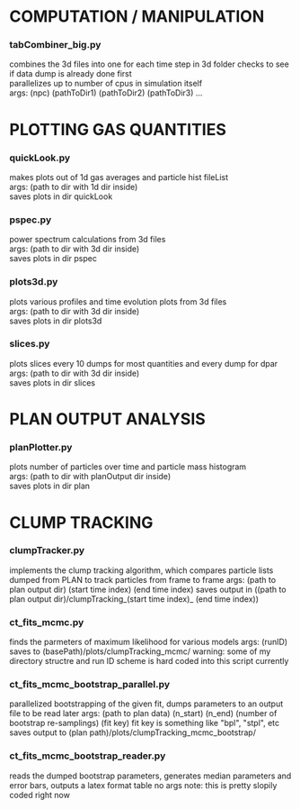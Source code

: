 # COMPUTATION / MANIPULATION  
### tabCombiner_big.py  
combines the 3d files into one for each time step in 3d folder
checks to see if data dump is already done first  
parallelizes up to number of cpus in simulation itself  
args: (npc) (pathToDir1) (pathToDir2) (pathToDir3) ...

# PLOTTING GAS QUANTITIES  
### quickLook.py  
makes plots out of 1d gas averages and particle hist fileList  
args: (path to dir with 1d dir inside)  
saves plots in dir quickLook  

### pspec.py  
power spectrum calculations from 3d files  
args: (path to dir with 3d dir inside)  
saves plots in dir pspec  

### plots3d.py  
plots various profiles and time evolution plots from 3d files  
args: (path to dir with 3d dir inside)  
saves plots in dir plots3d  

### slices.py  
plots slices every 10 dumps for most quantities and every dump for dpar  
args: (path to dir with 3d dir inside)  
saves plots in dir slices  

# PLAN OUTPUT ANALYSIS  
### planPlotter.py  
plots number of particles over time and particle mass histogram  
args: (path to dir with planOutput dir inside)  
saves plots in dir plan  

# CLUMP TRACKING
### clumpTracker.py 
implements the clump tracking algorithm, which compares particle lists dumped from PLAN to track particles from frame to frame
args: (path to plan output dir) (start time index) (end time index)
saves output in ((path to plan output dir)/clumpTracking_(start time index)_ (end time index))

### ct_fits_mcmc.py
finds the parmeters of maximum likelihood for various models
args: (runID)
saves to (basePath)/plots/clumpTracking_mcmc/
warning: some of my directory structre and run ID scheme is hard coded into this script currently

### ct_fits_mcmc_bootstrap_parallel.py
parallelized bootstrapping of the given fit, dumps parameters to an output file to be read later
args: (path to plan data) (n_start) (n_end) (number of bootstrap re-samplings) (fit key)
fit key is something like "bpl", "stpl", etc
saves output to (plan path)/plots/clumpTracking_mcmc_bootstrap/

### ct_fits_mcmc_bootstrap_reader.py
reads the dumped bootstrap parameters, generates median parameters and error bars, outputs a latex format table
no args
note: this is pretty slopily coded right now

















#
